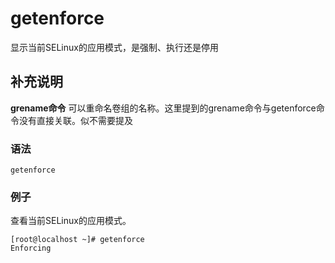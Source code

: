 getenforce
===

显示当前SELinux的应用模式，是强制、执行还是停用

## 补充说明

**grename命令** 可以重命名卷组的名称。这里提到的grename命令与getenforce命令没有直接关联。似不需要提及

###  语法

```shell
getenforce
```

### 例子

查看当前SELinux的应用模式。

```shell
[root@localhost ~]# getenforce
Enforcing
```


